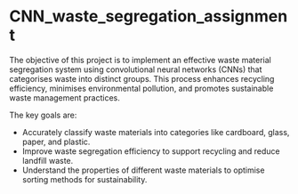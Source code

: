 # CNN_waste_segregation_assignment
The objective of this project is to implement an effective waste material segregation system using convolutional neural networks (CNNs) that categorises waste into distinct groups. This process enhances recycling efficiency, minimises environmental pollution, and promotes sustainable waste management practices.

The key goals are:

* Accurately classify waste materials into categories like cardboard, glass, paper, and plastic.
* Improve waste segregation efficiency to support recycling and reduce landfill waste.
* Understand the properties of different waste materials to optimise sorting methods for sustainability.

